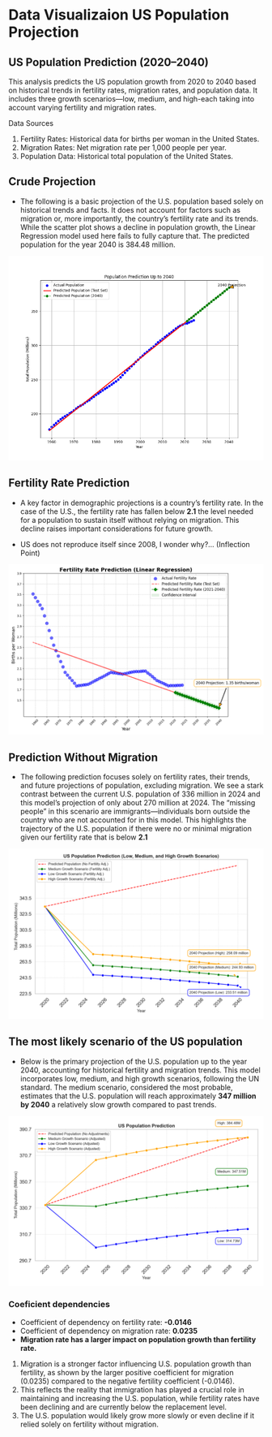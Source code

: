 # Data Visualizaion US Population Projection

## US Population Prediction (2020–2040)

This analysis predicts the US population growth from 2020 to 2040 based on historical trends in fertility rates, migration rates, and population data. It includes three growth scenarios—low, medium, and high-each taking into account varying fertility and migration rates.

Data Sources

 1. Fertility Rates: Historical data for births per woman in the United States.
 2. Migration Rates: Net migration rate per 1,000 people per year.
 3. Population Data: Historical total population of the United States.

## Crude Projection

* The following is a basic projection of the U.S. population based solely on historical trends and facts. It does not account for factors such as migration or, more importantly, the country’s fertility rate and its trends. While the scatter plot shows a decline in population growth, the Linear Regression model used here fails to fully capture that. The predicted population for the year 2040 is 384.48 million.

![Crude Projection](assets/crude_population_prediction.png)

## Fertility Rate Prediction

* A key factor in demographic projections is a country’s fertility rate. In the case of the U.S., the fertility rate has fallen below **2.1** the level needed for a population to sustain itself without relying on migration. This decline raises important considerations for future growth.

* US does not reproduce itself since 2008, I wonder why?... (Inflection Point)

![Fertility Prediction](assets/Fertility_Rate_Prediction.png)

## Prediction Without Migration

* The following prediction focuses solely on fertility rates, their trends, and future projections of population, excluding migration. We see a stark contrast between the current U.S. population of 336 million in 2024 and this model’s projection of only about 270 million at 2024. The “missing people” in this scenario are immigrants—individuals born outside the country who are not accounted for in this model. This highlights the trajectory of the U.S. population if there were no or minimal migration given our fertility rate that is below **2.1**

![Prediction Without Migration](assets/Population_Projection_No_Migration.png)

## The most likely scenario of the US population

* Below is the primary projection of the U.S. population up to the year 2040, accounting for historical fertility and migration trends. This model incorporates low, medium, and high growth scenarios, following the UN standard. The medium scenario, considered the most probable, estimates that the U.S. population will reach approximately **347 million by 2040** a relatively slow growth compared to past trends.

![Most Likely Projection](assets/Main.png)

### Coeficient dependencies

* Coefficient of dependency on fertility rate: **-0.0146**
* Coefficient of dependency on migration rate: **0.0235**
* **Migration rate has a larger impact on population growth than fertility rate.**

1. Migration is a stronger factor influencing U.S. population growth than fertility, as shown by the larger positive coefficient for migration (0.0235) compared to the negative fertility coefficient (-0.0146).
2. This reflects the reality that immigration has played a crucial role in maintaining and increasing the U.S. population, while fertility rates have been declining and are currently below the replacement level.
3. The U.S. population would likely grow more slowly or even decline if it relied solely on fertility without migration.

